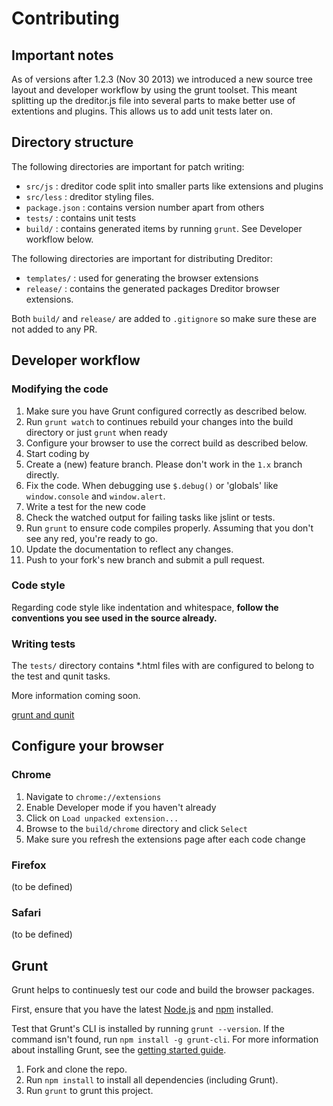 # Contributing

## Important notes

As of versions after 1.2.3 (Nov 30 2013) we introduced a new source tree layout and developer workflow by using the grunt toolset. This meant splitting up the dreditor.js file into several parts to make better use of extentions and plugins. This allows us to add unit tests later on.

## Directory structure

The following directories are important for patch writing:

- `src/js` : dreditor code split into smaller parts like extensions and plugins
- `src/less` : dreditor styling files.
- `package.json` : contains version number apart from others
- `tests/` : contains unit tests
- `build/` : contains generated items by running `grunt`. See Developer workflow below.

The following directories are important for distributing Dreditor:

- `templates/` : used for generating the browser extensions
- `release/` : contains the generated packages Dreditor browser extensions.

Both `build/` and `release/` are added to `.gitignore` so make sure these are not added to any PR.

## Developer workflow

### Modifying the code

1. Make sure you have Grunt configured correctly as described below.
1. Run `grunt watch` to continues rebuild your changes into the build directory or just `grunt` when ready
1. Configure your browser to use the correct build as described below.
1. Start coding by
  1. Create a (new) feature branch. Please don't work in the `1.x` branch directly.
  1. Fix the code. When debugging use `$.debug()` or 'globals' like `window.console` and `window.alert`.
  1. Write a test for the new code
  1. Check the watched output for failing tasks like jslint or tests.
1. Run `grunt` to ensure code compiles properly. Assuming that you don't see any red, you're ready to go.
1. Update the documentation to reflect any changes.
1. Push to your fork's new branch and submit a pull request.

### Code style

Regarding code style like indentation and whitespace, **follow the conventions you see used in the source already.**

### Writing tests

The `tests/` directory contains *.html files with are configured to belong to the test and qunit tasks.

More information coming soon.

[grunt and qunit](http://jordankasper.com/blog/2013/04/automated-javascript-tests-using-grunt-phantomjs-and-qunit/)

## Configure your browser

### Chrome

1. Navigate to `chrome://extensions`
1. Enable Developer mode if you haven't already
1. Click on `Load unpacked extension...`
1. Browse to the `build/chrome` directory and click `Select`
1. Make sure you refresh the extensions page after each code change

### Firefox

(to be defined)

### Safari

(to be defined)

## Grunt

Grunt helps to continuesly test our code and build the browser packages.

First, ensure that you have the latest [Node.js](http://nodejs.org/) and [npm](http://npmjs.org/) installed.

Test that Grunt's CLI is installed by running `grunt --version`.  If the command isn't found, run `npm install -g grunt-cli`.  For more information about installing Grunt, see the [getting started guide](http://gruntjs.com/getting-started).

1. Fork and clone the repo.
1. Run `npm install` to install all dependencies (including Grunt).
1. Run `grunt` to grunt this project.
